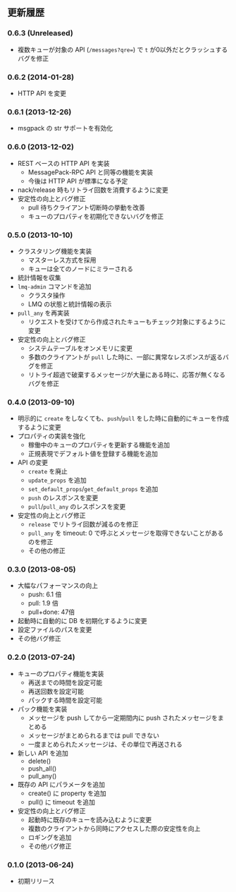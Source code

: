 ## 更新履歴

### 0.6.3 (Unreleased)
* 複数キューが対象の API (``/messages?qre=``) で ``t`` が0以外だとクラッシュするバグを修正

### 0.6.2 (2014-01-28)
* HTTP API を変更

### 0.6.1 (2013-12-26)
* msgpack の str サポートを有効化

### 0.6.0 (2013-12-02)
* REST ベースの HTTP API を実装
    * MessagePack-RPC API と同等の機能を実装
    * 今後は HTTP API が標準になる予定
* nack/release 時もリトライ回数を消費するように変更
* 安定性の向上とバグ修正
    * pull 待ちクライアント切断時の挙動を改善
    * キューのプロパティを初期化できないバグを修正

### 0.5.0 (2013-10-10)
* クラスタリング機能を実装
    * マスターレス方式を採用
    * キューは全てのノードにミラーされる
* 統計情報を収集
* `lmq-admin` コマンドを追加
    * クラスタ操作
    * LMQ の状態と統計情報の表示
* `pull_any` を再実装
    * リクエストを受けてから作成されたキューもチェック対象にするように変更
* 安定性の向上とバグ修正
    * システムテーブルをオンメモリに変更
    * 多数のクライアントが `pull` した時に、一部に異常なレスポンスが返るバグを修正
    * リトライ超過で破棄するメッセージが大量にある時に、応答が無くなるバグを修正

### 0.4.0 (2013-09-10)
* 明示的に `create` をしなくても、`push`/`pull` をした時に自動的にキューを作成するように変更
* プロパティの実装を強化
    * 稼働中のキューのプロパティを更新する機能を追加
    * 正規表現でデフォルト値を登録する機能を追加
* API の変更
    * `create` を廃止
    * `update_props` を追加
    * `set_default_props`/`get_default_props` を追加
    * `push` のレスポンスを変更
    * `pull`/`pull_any` のレスポンスを変更
* 安定性の向上とバグ修正
    * `release` でリトライ回数が減るのを修正
    * `pull_any` を timeout: 0 で呼ぶとメッセージを取得できないことがあるのを修正
    * その他の修正

### 0.3.0 (2013-08-05)
* 大幅なパフォーマンスの向上
    * push: 6.1 倍
    * pull: 1.9 倍
    * pull+done: 47倍
* 起動時に自動的に DB を初期化するように変更
* 設定ファイルのパスを変更
* その他バグ修正

### 0.2.0 (2013-07-24)
* キューのプロパティ機能を実装
    * 再送までの時間を設定可能
    * 再送回数を設定可能
    * パックする時間を設定可能
* パック機能を実装
    * メッセージを push してから一定期間内に push されたメッセージをまとめる
    * メッセージがまとめられるまでは pull できない
    * 一度まとめられたメッセージは、その単位で再送される
* 新しい API を追加
    * delete()
    * push_all()
    * pull_any()
* 既存の API にパラメータを追加
    * create() に property を追加
    * pull() に timeout を追加
* 安定性の向上とバグ修正
    * 起動時に既存のキューを読み込むように変更
    * 複数のクライアントから同時にアクセスした際の安定性を向上
    * ロギングを追加
    * その他バグ修正

### 0.1.0 (2013-06-24)
* 初期リリース
